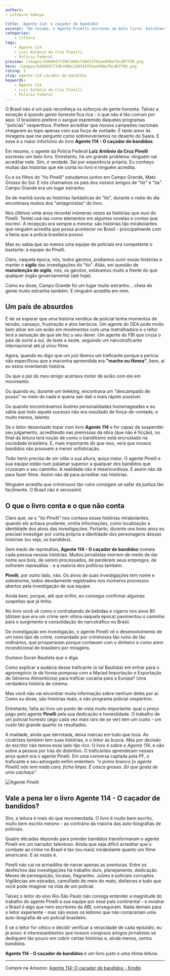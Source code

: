 ```yaml
---
authors:
- Lefebvre Saboya

title: 'Agente 114: o caçador de bandidos'
excerpt: 'Em resumo, o Agente Pinelli escreveu um belo livro. Entretanto, há um grande problema: ninguém vai acreditar nele. Sim, é verdade, ninguém acredita.'
categories:
    - Cultura
tags:
    - Agente 114
    - Luiz Antônio da Cruz Pinelli
    - Polícia Federal
preview: /images/bd8969771961988c330414f61ee908ef9cd87f98.png
hero: /images/bd8969771961988c330414f61ee908ef9cd87f98.png
rating: 5
slug: agente-114-cacador-de-bandidos
keywords:
    - Agente 114
    - Luiz Antônio da Cruz Pinelli
    - Polícia Federal
---
```


O Brasil não é um país reconheça os esforços de gente honesta. Talvez a exceção é quando *gente honesta* fica rica - o que não é tão comum por aqui. O brasileiro prefere o sangue espremido daqueles programas "policias" vespertinos. Prefere acreditar que nossos campeões nacionais chegaram ao topo apenas com sua força de vontade. É tanto amor às miragens que me pergunto como sobreviveríamos no deserto do Saara. E esse é o maior infortúnio do livro **Agente 114 - O caçador de bandidos**.

Em resumo, o agente da Polícia Federal **Luiz Antônio da Cruz Pinelli** escreveu um belo livro. Entretanto, há um grande problema: ninguém vai acreditar nele. Sim, é verdade. Sei por experiência própria. Eu conheço muitas das histórias que ele conta no livro e ninguém acredita.

Eu e os filhos do "tio Pinelli" estudamos juntos em Campo Grande, Mato Grosso do Sul. E nós chamamos os pais dos nossos amigos de "tio" e "tia". Campo Grande era um lugar estranho. 

Se de manhã ouvia as histórias fantásticas do "tio", durante o resto do dia encontrava muitos dos "antagonistas" do livro.

Nos últimos vinte anos recontei inúmeras vezes as histórias que ouvi do Pinelli. Tentei usá-las como elementos em algumas novelas e contos que escrevi. A recepção era sempre a mesma: são histórias tão mirabolantes que ninguém acredita que possa acontecer no Brasil - principalmente com a fama que a polícia brasileira possui.

Mas eu sabia que ao menos uma equipe de policiais era competente o bastante: a equipe do Pinelli.

Claro, naquela época, nós, todos garotos, podíamos ouvir essas histórias e manter o **sigilo** das investigações do "tio". Aliás, em questão de **manutenção de sigilo**, nós, os garotos, estávamos muito a frente do  que qualquer órgão governamental (até hoje).

Como eu disse, Campo Grande foi um lugar muito estranho... cheia de gente muito estranha também. E ninguém acredita em mim.

## Um país de absurdos

É de se esperar que uma história verídica de policial tenha momentos de tensão, cansaço, frustração e atos heróicos. Um  agente do DEA pode muito bem atirar em um avião em movimentos com uma metralhadora e o leitor terá a sensação de que ele fez o seu dever. Um agente do FBI que cruza o pais de norte a sul, de leste a oeste, seguindo um narcotraficante internacional até já virou filme. 

Agora, quando eu digo que um juiz liberou um traficante porque a perícia não especificou que a maconha apreendida era **"macho ou fêmea"**, bem, aí eu estou inventando história. 

Ou que *o pai do meu amigo* acertava motor de avião com ele em movimento. 

Ou quando eu, durante um trekking, encontrava um "descampado de pouso" no meio do nada e queria sair dali o mais rápido possível. 

Ou quando encontrávamos ilustres personalidades homenageadas e eu sabia que todo aquele sucesso não era resultado de força-de-vontade, e muito menos, talento.

Se o leitor desavisado topar com livro **Agente 114** e for capaz de suspender seu julgamento, acreditando nas premissas da obra (que não é ficção), no final da leitura terá noção de como o banditismo está encrustado na sociedade brasileira. E, mais importante do que isso, verá que nossos bandidos não possuem a menor sofisticação. 

Todo herói precisa de um vilão a sua altura, quiça maior. O agente Pinelli e sua equipe estão num patamar superior a qualquer dos bandidos que cruzaram o seu caminho. A realidade não é misericordiosa. E assim não dá para fazer filme. Assim não dá para acreditar nas histórias.

Ninguém acredita que criminosos tão ruins consigam se safar da justiça tão facilmente. O Brasil não é verossímil. 

## O que o livro conta e o que não conta

Claro que, se o *"tio Pinelli"* nos contava essas histórias mirabolantes, quando ele achava prudente, omitia informações, como localização e identidade dos alvos das investigações. Portanto, durante uns bons anos eu precisei investigar por conta própria a identidade dos personagens dessas histórias (ou seja, os bandidos).

Sem medo de represálias, **Agente 114 - O caçador de bandidos** nomeia cada pessoa nessas histórias. Muitos jornalistas morrem de medo de dar nome aos bois, de serem processados, de perderem seus empregos, de sofrerem represálias - e a maioria dos políticos também. 

**Pinelli**, por outro lado, não. Os alvos de suas investigações tem nome e sobrenome, todos devidamente registrados nos inúmeros processos abertos pela investigação de sua equipe. 

Ainda bem, porque, até que enfim, eu consegui confirmar algumas suspeitas que já tinha.

No livro você vê como o contrabando de bebidas e cigarro nos anos 80 (diziam que era um crime sem vítima naquela época) pavimentou o caminho para o surgimento e consolidação do narcotráfico no Brasil. 

De investigação em investigação, o agente Pinelli vê o desenvolvimento de um novo tipo de crime, comandado por criminosos tão ruins de tão ordinários, que prosperaram porque contavam com o dinheiro e como amor incondicional do brasileiro por miragens.

Gustavo Duran Bautista que o diga.

Como explicar a audácia desse traficante (o tal Bautista) em entrar para o agronegócio (e de forma pomposa com a Mariad Importação e Exportação de Gêneros Alimentícios) para traficar cocaína para a Europa? Uma verdadeira história de cinema.

Mas você não vai encontrar muita informação sobre nenhum deles por aí. Como eu disse, são histórias reais, e não programa policial vespertino.

Entretanto, falta ao livro um ponto de vista muito importante: qual o preço pago pelo agente **Pinelli** pela sua dedicação e honestidade. O trabalho de um policial honesto (algo cada vez mais raro de se ver) tem um custo - um custo tão grande quanto os resultados.

A maldade, ainda que derrotada, deixa marcas em tudo que toca. As cicatrizes também tem suas histórias, e o leitor as busca. Mas por decisão do escritor não temos esse lado tão rico. O livro é sobre o *Agente 114*, e não sobre a pessoa por trás do distintivo. O traficantes aprenderam nesses anos quem era o agente Pinelli. Em uma conversa captada pela PF, o traficante e seu advogado enfim ententem: *"o primo branco [o agente Pinelli] não tem nada cara, ficha limpa. É casca grossa. Só que gosta de uma cachaça"*.

![Agente Pinelli](/images/f2f129151a62d5cc83831a34416ddae15ba364d4.webp "Agente Pinelli")

## Vale a pena ler o livro Agente 114 - O caçador de bandidos?

Sim, a leitura é mais do que recomendada. O livro é muito bem escrito, muito bem escrito mesmo - ao contrário da maioria das auto-biografias de policiais. 

Quatro décadas depondo para prender bandidos transformaram o agente Pinelli em um narrador talentoso. Ainda que seja difícil acreditar que o combate ao crime no Brasil é tão (ou mais) mirabolante quanto um filme americano. E as vezes é.

Pinelli não cai na armadilha de narrar apenas as aventuras. Entre os desfechos das investigações há trabalho duro, planejamento, dedicação. Meses de perseguição, tocaias, flagrantes. Juízes e policiais corruptos. Vigilâncias em estradas, camuflado do meio do mato, disfarces e tudo que você pode imaginar na vida de um policial.

Talvez o leitor do eixo Rio-São Paulo não consiga entender a magnitude do trabalho do agente Pinelli e sua equipe por esse país continental - e mostrar o Brasil é algo que nem escritores da ABL conseguiram. Nada demais para o leitor experiente - mas são esses os leitores que não comprariam uma auto-biografia de um policial brasileiro. 

E se o leitor for cético e decidir verificar a veracidade de cada episódio, eu já aviso: é interessantíssimo que nossos corajosos amigos jornalistas se dediquem tão pouco em cobrir certas histórias e, ainda menos, certos bandidos. 

**Agente 114 - O caçador de bandidos** é um livro justo e uma ótima leitura.

---

Compre na Amazon: [Agente 114: O caçador de bandidos - Kindle](https://www.amazon.com.br//dp/B081P7NLFT/)
